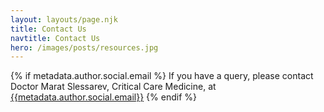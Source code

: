 ```yaml
---
layout: layouts/page.njk
title: Contact Us
navtitle: Contact Us
hero: /images/posts/resources.jpg
---
```

  {% if metadata.author.social.email %}
  If you have a query, please contact Doctor Marat Slessarev, Critical Care Medicine, at <a class="" target="_blank" href="mailto:{{metadata.author.social.email}}">{{metadata.author.social.email}}</a>
  {% endif %}


